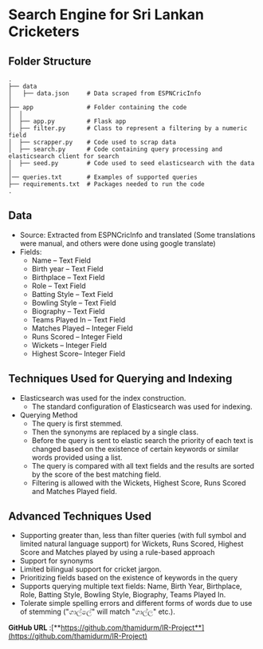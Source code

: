# Search Engine for Sri Lankan Cricketers

## Folder Structure
```
.
├── data
│   ├── data.json     # Data scraped from ESPNCricInfo
│
├── app               # Folder containing the code
│  │
│  ├── app.py         # Flask app
│  ├── filter.py      # Class to represent a filtering by a numeric field
│  ├── scrapper.py    # Code used to scrap data
│  ├── search.py      # Code containing query processing and elasticsearch client for search
│  ├── seed.py        # Code used to seed elasticsearch with the data
│
│── queries.txt       # Examples of supported queries
├── requirements.txt  # Packages needed to run the code
.
```
## Data

- Source: Extracted from ESPNCricInfo and translated (Some translations were manual, and others were done using google translate)
- Fields:
    - Name – Text Field
    - Birth year – Text Field
    - Birthplace – Text Field
    - Role – Text Field
    - Batting Style – Text Field
    - Bowling Style – Text Field
    - Biography – Text Field
    - Teams Played In – Text Field
    - Matches Played – Integer Field
    - Runs Scored – Integer Field
    - Wickets – Integer Field
    - Highest Score– Integer Field

## Techniques Used for Querying and Indexing

- Elasticsearch was used for the index construction.
  - The standard configuration of Elasticsearch was used for indexing.
- Querying Method
  - The query is first stemmed.
  - Then the synonyms are replaced by a single class.
  - Before the query is sent to elastic search the priority of each text is changed based on the existence of certain keywords or similar words provided using a list.
  - The query is compared with all text fields and the results are sorted by the score of the best matching field.
  - Filtering is allowed with the Wickets, Highest Score, Runs Scored and Matches Played field.

## Advanced Techniques Used

- Supporting greater than, less than filter queries (with full symbol and limited natural language support) for Wickets, Runs Scored, Highest Score and Matches played by using a rule-based approach
- Support for synonyms
- Limited bilingual support for cricket jargon.
- Prioritizing fields based on the existence of keywords in the query
- Supports querying multiple text fields: Name, Birth Year, Birthplace, Role, Batting Style, Bowling Style, Biography, Teams Played In.
- Tolerate simple spelling errors and different forms of words due to use of stemming ("ගාල්ලේ" will match "ගාල්ල" etc.).

**GitHub URL** :[**https://github.com/thamidurm/IR-Project**](https://github.com/thamidurm/IR-Project)